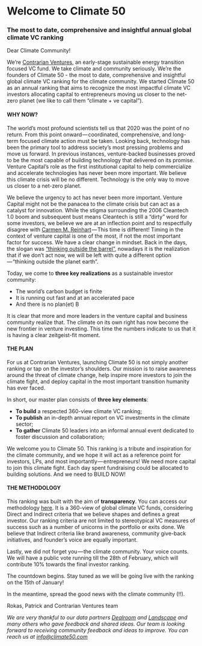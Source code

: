 # Welcome to Climate 50
### The most to date, comprehensive and insightful annual global climate VC ranking
 
Dear Climate Community!
 
We’re [Contrarian Ventures](https://cventures.vc), an early-stage sustainable energy transition focused VC fund. We take climate and community seriously. We’re the founders of Climate 50 - the most to date, comprehensive and insightful global climate VC ranking for the climate community. We started Climate 50 as an annual ranking that aims to recognize the most impactful climate VC investors allocating capital to entrepreneurs moving us closer to the net-zero planet (we like to call them “climate + ve capital”).

#### WHY NOW? 
The world’s most profound scientists tell us that 2020 was the point of no return. From this point onward — coordinated, comprehensive, and long-term focused climate action must be taken. Looking back, technology has been the primary tool to address society’s most pressing problems and move us forward. In previous instances, venture-backed businesses proved to be the most capable of building technology that delivered on its promise. Venture Capital’s role as the first institutional capital to help commercialize and accelerate technologies has never been more important. We believe this climate crisis will be no different. Technology is the only way to move us closer to a net-zero planet.
 
We believe the urgency to act has never been more important. Venture Capital might not be the panacea to the climate crisis but can act as a catalyst for innovation. While the stigma surrounding the 2006 Cleantech 1.0 boom and subsequent bust means Cleantech is still a “dirty” word for some investors, we believe we are at an inflection point and to respectfully disagree with [Carmen M. Reinhart](https://www.economist.com/media/pdf/this-time-is-different-reinhart-e.pdf) — This time is different! Timing in the context of venture capital is one of the most, if not the most important factor for success. We have a clear change in mindset. Back in the days, the slogan was [“thinking outside the barrel”](https://store.hbr.org/product/cosan-thinking-outside-the-barrel/710017?sku=710017-PDF-ENG), nowadays it is the realization that if we don’t act now, we will be left with quite a different option — “thinking outside the planet earth”.
 
Today, we come to **three key realizations** as a sustainable investor community:
- The world’s carbon budget is finite 
- It is running out fast and at an accelerated pace 
- And there is no plan(et) B 

It is clear that more and more leaders in the venture capital and business community realize that. The climate on its own right has now become the new frontier in venture investing. This time the numbers indicate to us that it is having a clear zeitgeist-fit moment.

#### THE PLAN 
For us at Contrarian Ventures, launching Climate 50 is not simply another ranking or tap on the investor’s shoulders. Our mission is to raise awareness around the threat of climate change, help inspire more investors to join the climate fight, and deploy capital in the most important transition humanity has ever faced.
 
In short, our master plan consists of **three key elements**:
- **To build** a respected 360-view climate VC ranking;
- **To publish** an in-depth annual report on VC investments in the climate sector;
- **To gather** Climate 50 leaders into an informal annual event dedicated to foster discussion and collaboration;
 
We welcome you to Climate 50. This ranking is a tribute and inspiration for the climate community, and we hope it will act as a reference point for investors, LPs, and most importantly — entrepreneurs! We need more capital to join this climate fight. Each day spent fundraising could be allocated to building solutions. And we need to BUILD NOW!

#### THE METHODOLOGY 
This ranking was built with the aim of **transparency**. You can access our methodology [here](/1%20-%20Methodology.md).  It is a 360-view of global climate VC funds, considering Direct and Indirect criteria that we believe shapes and defines a great investor. Our ranking criteria are not limited to stereotypical VC measures of success such as a number of unicorns in the portfolio or exits done. We believe that Indirect criteria like brand awareness, community give-back initiatives, and founder’s voice are equally important. 

Lastly, we did not forget you — the climate community. Your voice counts. We will have a public vote running till the 28th of February, which will contribute 10% towards the final investor ranking.

The countdown begins. Stay tuned as we will be going live with the ranking on the 15th of January!
 
In the meantime, spread the good news with the climate community (!!).

Rokas, Patrick and Contrarian Ventures team

*We are very thankful to our data partners [Dealroom](https://dealroom.co) and [Landscape](https://landscape.ventures/investors) and many others who gave feedback and shared ideas. Our team is looking forward to receiving community feedback and ideas to improve. You can reach us at info@climate50.com*
